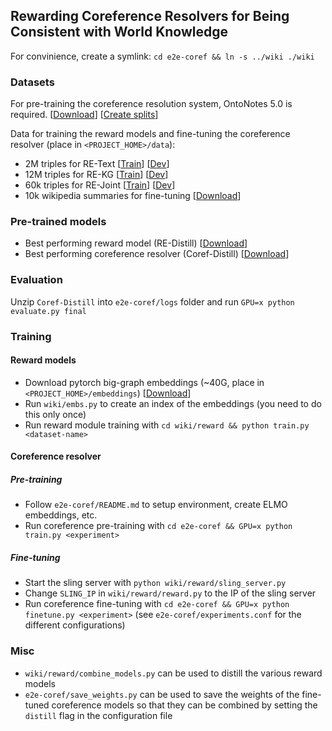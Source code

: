 ## Rewarding Coreference Resolvers for Being Consistent with World Knowledge

For convinience, create a symlink: `cd e2e-coref && ln -s ../wiki ./wiki`

### Datasets

For pre-training the coreference resolution system, OntoNotes 5.0 is required. [[Download](https://catalog.ldc.upenn.edu/LDC2013T19)] [[Create splits](https://github.com/rahular/coref-rl/blob/master/e2e-coref/setup_training.sh)]

Data for training the reward models and fine-tuning the coreference resolver (place in `<PROJECT_HOME>/data`):

- 2M triples for RE-Text [[Train](https://drive.google.com/open?id=1OkmeevtBBke2iNCBEwtbY52LhAb5eY3S)] [[Dev](https://drive.google.com/open?id=17-0fyHHiwiVE8m_4Rrqhbig7Vj8IEuxh)]
- 12M triples for RE-KG [[Train](https://drive.google.com/open?id=1fyIAecXKhfo6yy5LylJw4I7OLrRuA9-f)] [[Dev](https://drive.google.com/open?id=16fHcg3wYJqENRQ0o8WZV8ZC4luGnMuIH)]
- 60k triples for RE-Joint [[Train](https://drive.google.com/open?id=1UKLKJN_6WuTBqMTOG5VQIOe0Ef5EGQpF)] [[Dev](https://drive.google.com/open?id=1QRQQcxNOLAGYdVbbWptdjFzM9uWWmwuj)]
- 10k wikipedia summaries for fine-tuning [[Download](https://drive.google.com/open?id=1twtOxrCGRUnEHzk8VD8obeZS7N3Ms8mK)]

### Pre-trained models

- Best performing reward model (RE-Distill) [[Download](https://drive.google.com/open?id=1ewyia0ai28j9rOixJNyXUPdYfS4Z46v1)]
- Best performing coreference resolver (Coref-Distill) [[Download](https://drive.google.com/open?id=1KkNHOqUfSNwgD0bITI-5HCzq04nSvYIR)]

### Evaluation

Unzip `Coref-Distill` into `e2e-coref/logs` folder and run `GPU=x python evaluate.py final`

### Training

#### Reward models
- Download pytorch big-graph embeddings (~40G, place in `<PROJECT_HOME>/embeddings`) [[Download](https://dl.fbaipublicfiles.com/torchbiggraph/wikidata_translation_v1_vectors.npy.gz)]
- Run `wiki/embs.py` to create an index of the embeddings (you need to do this only once)
- Run reward module training with `cd wiki/reward && python train.py <dataset-name>`

#### Coreference resolver
##### Pre-training
- Follow `e2e-coref/README.md` to setup environment, create ELMO embeddings, etc.
- Run coreference pre-training with `cd e2e-coref && GPU=x python train.py <experiment>` 

##### Fine-tuning
- Start the sling server with `python wiki/reward/sling_server.py`
- Change `SLING_IP` in `wiki/reward/reward.py` to the IP of the sling server
- Run coreference fine-tuning with `cd e2e-coref && GPU=x python finetune.py <experiment>` (see `e2e-coref/experiments.conf` for the different configurations)

### Misc
- `wiki/reward/combine_models.py` can be used to distill the various reward models
- `e2e-coref/save_weights.py` can be used to save the weights of the fine-tuned coreference models so that they can be combined by setting the `distill` flag in the configuration file